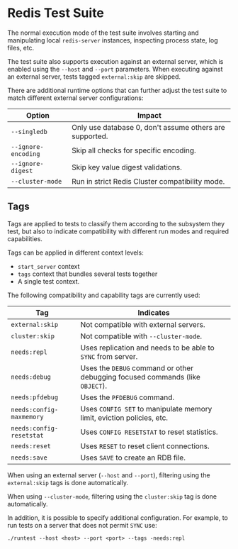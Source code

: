 Redis Test Suite
================

The normal execution mode of the test suite involves starting and manipulating
local `redis-server` instances, inspecting process state, log files, etc.

The test suite also supports execution against an external server, which is
enabled using the `--host` and `--port` parameters. When executing against an
external server, tests tagged `external:skip` are skipped.

There are additional runtime options that can further adjust the test suite to
match different external server configurations:

| Option               | Impact                                                   |
| -------------------- | -------------------------------------------------------- |
| `--singledb`         | Only use database 0, don't assume others are supported. |
| `--ignore-encoding`  | Skip all checks for specific encoding.  |
| `--ignore-digest`    | Skip key value digest validations. |
| `--cluster-mode`     | Run in strict Redis Cluster compatibility mode. |

Tags
----

Tags are applied to tests to classify them according to the subsystem they test,
but also to indicate compatibility with different run modes and required
capabilities.

Tags can be applied in different context levels:
* `start_server` context
* `tags` context that bundles several tests together
* A single test context.

The following compatibility and capability tags are currently used:

| Tag                       | Indicates |
| ---------------------     | --------- |
| `external:skip`           | Not compatible with external servers. |
| `cluster:skip`            | Not compatible with `--cluster-mode`. |
| `needs:repl`              | Uses replication and needs to be able to `SYNC` from server. |
| `needs:debug`             | Uses the `DEBUG` command or other debugging focused commands (like `OBJECT`). |
| `needs:pfdebug`           | Uses the `PFDEBUG` command. |
| `needs:config-maxmemory`  | Uses `CONFIG SET` to manipulate memory limit, eviction policies, etc. |
| `needs:config-resetstat`  | Uses `CONFIG RESETSTAT` to reset statistics. |
| `needs:reset`             | Uses `RESET` to reset client connections. |
| `needs:save`              | Uses `SAVE` to create an RDB file. |

When using an external server (`--host` and `--port`), filtering using the
`external:skip` tags is done automatically.

When using `--cluster-mode`, filtering using the `cluster:skip` tag is done
automatically.

In addition, it is possible to specify additional configuration. For example, to
run tests on a server that does not permit `SYNC` use:

    ./runtest --host <host> --port <port> --tags -needs:repl

